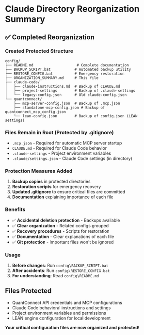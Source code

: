 # Claude Directory Reorganization Summary

## ✅ Completed Reorganization

### Created Protected Structure
```
config/
├── README.md                    # Complete documentation
├── BACKUP_SCRIPT.bat           # Automated backup utility  
├── RESTORE_CONFIG.bat          # Emergency restoration
├── ORGANIZATION_SUMMARY.md     # This file
├── claude-code/
│   ├── claude-instructions.md  # Backup of CLAUDE.md
│   ├── project-settings        # Backup of .claude-settings
│   └── legacy-config.json      # Old claude-config.json
└── quantconnect/
    ├── mcp-server-config.json  # Backup of .mcp.json
    ├── standalone-mcp-config.json # Backup of quantconnect_mcp_config.json
    └── lean-config.json        # Backup of config.json (LEAN settings)
```

### Files Remain in Root (Protected by .gitignore)
- `.mcp.json` - Required for automatic MCP server startup
- `CLAUDE.md` - Required for Claude Code behavior
- `.claude-settings` - Project environment variables
- `.claude/settings.json` - Claude Code settings (in directory)

### Protection Measures Added
1. **Backup copies** in protected directories
2. **Restoration scripts** for emergency recovery
3. **Updated .gitignore** to ensure critical files are committed
4. **Documentation** explaining importance of each file

### Benefits
- ✅ **Accidental deletion protection** - Backups available
- ✅ **Clear organization** - Related configs grouped
- ✅ **Recovery procedures** - Scripts for restoration
- ✅ **Documentation** - Clear explanations of each file
- ✅ **Git protection** - Important files won't be ignored

### Usage
1. **Before changes**: Run `config\BACKUP_SCRIPT.bat`
2. **After accidents**: Run `config\RESTORE_CONFIG.bat`
3. **For understanding**: Read `config\README.md`

## Files Protected
- QuantConnect API credentials and MCP configurations
- Claude Code behavioral instructions and settings
- Project environment variables and permissions
- LEAN engine configuration for local development

**Your critical configuration files are now organized and protected!**
